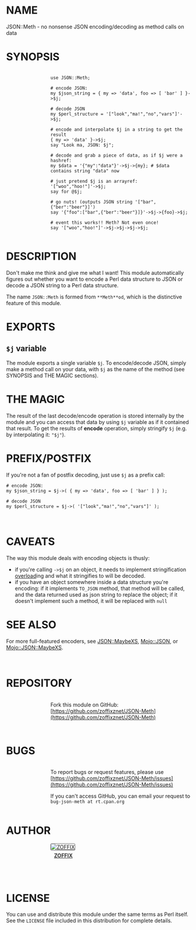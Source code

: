 # NAME

JSON::Meth - no nonsense JSON encoding/decoding as method calls on data

# SYNOPSIS

<div>
    <div style="display: table; height: 91px; background: url(http://zoffix.com/CPAN/Dist-Zilla-Plugin-Pod-Spiffy/icons/section-code.png) no-repeat left; padding-left: 120px;" ><div style="display: table-cell; vertical-align: middle;">
</div>

    use JSON::Meth;

    # encode JSON:
    my $json_string = { my => 'data', foo => [ 'bar' ] }->$j;

    # decode JSON
    my $perl_structure = '["look","ma!","no","vars"]'->$j;

    # encode and interpolate $j in a string to get the result
    { my => 'data' }->$j;
    say "Look ma, JSON: $j";

    # decode and grab a piece of data, as if $j were a hashref:
    my $data = '{"my":"data"}'->$j->{my}; # $data contains string "data" now

    # just pretend $j is an arrayref:
    '["woo","hoo!"]'->$j;
    say for @$j;

    # go nuts! (outputs JSON string '["bar",{"ber":"beer"}]')
    say '{"foo":["bar",{"ber":"beer"}]}'->$j->{foo}->$j;

    # event this works!! Meth? Not even once!
    say '["woo","hoo!"]'->$j->$j->$j->$j;

<div>
    </div></div>
</div>

# DESCRIPTION

Don't make me think and give me what I want! This module automatically
figures out whether you want to encode a Perl data structure to JSON
or decode a JSON string to a Perl data structure.

The name `JSON::Meth` is formed from
`**Meth**od`, which is the distinctive feature of this module.

# EXPORTS

## `$j` variable

The module exports a single variable `$j`. To encode/decode JSON,
simply make a method call on your data, with `$j` as
the name of the method (see SYNOPSIS and THE MAGIC sections).

# THE MAGIC

The result of the last decode/encode operation is stored internally
by the module and you can access that data by using `$j` variable
as if it contained that result. To get the results of **encode** operation,
simply stringify `$j` (e.g. by interpolating it: `"$j"`).

# PREFIX/POSTFIX

If you're not a fan of postfix decoding, just use `$j` as a prefix call:

    # encode JSON:
    my $json_string = $j->( { my => 'data', foo => [ 'bar' ] } );

    # decode JSON
    my $perl_structure = $j->( '["look","ma!","no","vars"]' );

<div>
    <div style="background: url(http://zoffix.com/CPAN/Dist-Zilla-Plugin-Pod-Spiffy/icons/hr.png);height: 18px;"></div>
</div>

# CAVEATS

The way this module deals with encoding objects is thusly:

- if you're calling `->$j` on an object, it needs to
implement stringification [overload](https://metacpan.org/pod/overload)ing and what it stringifies to
will be decoded.
- if you have an object somewhere inside a data structure you're
encoding: if
it implements `TO_JSON` method, that method will be called, and the data
returned used as json string to replace the object; if it doesn't
implement such a method, it will be replaced with `null`

# SEE ALSO

For more full-featured encoders, see [JSON::MaybeXS](https://metacpan.org/pod/JSON::MaybeXS),
[Mojo::JSON](https://metacpan.org/pod/Mojo::JSON), or [Mojo::JSON::MaybeXS](https://metacpan.org/pod/Mojo::JSON::MaybeXS).

<div>
    <div style="background: url(http://zoffix.com/CPAN/Dist-Zilla-Plugin-Pod-Spiffy/icons/hr.png);height: 18px;"></div>
</div>

# REPOSITORY

<div>
    <div style="display: table; height: 91px; background: url(http://zoffix.com/CPAN/Dist-Zilla-Plugin-Pod-Spiffy/icons/section-github.png) no-repeat left; padding-left: 120px;" ><div style="display: table-cell; vertical-align: middle;">
</div>

Fork this module on GitHub:
[https://github.com/zoffixznet/JSON-Meth](https://github.com/zoffixznet/JSON-Meth)

<div>
    </div></div>
</div>

# BUGS

<div>
    <div style="display: table; height: 91px; background: url(http://zoffix.com/CPAN/Dist-Zilla-Plugin-Pod-Spiffy/icons/section-bugs.png) no-repeat left; padding-left: 120px;" ><div style="display: table-cell; vertical-align: middle;">
</div>

To report bugs or request features, please use
[https://github.com/zoffixznet/JSON-Meth/issues](https://github.com/zoffixznet/JSON-Meth/issues)

If you can't access GitHub, you can email your request
to `bug-json-meth at rt.cpan.org`

<div>
    </div></div>
</div>

# AUTHOR

<div>
    <div style="display: table; height: 91px; background: url(http://zoffix.com/CPAN/Dist-Zilla-Plugin-Pod-Spiffy/icons/section-author.png) no-repeat left; padding-left: 120px;" ><div style="display: table-cell; vertical-align: middle;">
</div>

<div>
    <span style="display: inline-block; text-align: center;"> <a href="http://metacpan.org/author/ZOFFIX"> <img src="http://www.gravatar.com/avatar/328e658ab6b08dfb5c106266a4a5d065?d=http%3A%2F%2Fwww.gravatar.com%2Favatar%2F627d83ef9879f31bdabf448e666a32d5" alt="ZOFFIX" style="display: block; margin: 0 3px 5px 0!important; border: 1px solid #666; border-radius: 3px; "> <span style="color: #333; font-weight: bold;">ZOFFIX</span> </a> </span>
</div>

<div>
    </div></div>
</div>

# LICENSE

You can use and distribute this module under the same terms as Perl itself.
See the `LICENSE` file included in this distribution for complete
details.
